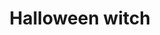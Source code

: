 ---
title: "Halloween witch"
type: "thumb"
weight: 24
draft: false
url_sml: "/images/illustration/thumbs/sml/Halloween_witch_2021"
url_lge: "/images/illustration/thumbs/lge/Halloween_witch_2021"
alt: "Illustration of a witch holding a broomstick and frog"
---